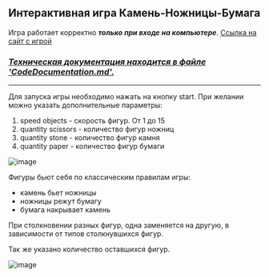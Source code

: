 ## Интерактивная игра Камень-Ножницы-Бумага

Игра работает корректно **_только при входе на компьютере_**. [Ссылка на сайт с игрой](https://avgany-23.github.io/InteractiveGame/web.html)

### _[Техническая документация находится в файле 'CodeDocumentation.md'.](./CodeDocumentation.md)_
----
Для запуска игры необходимо нажать на кнопку start. При желании можно указать дополнительные параметры:
1) speed objects - скорость фигур. От 1 до 15
2) quantity scissors - количество фигур ножниц
3) quantity stone - количество фигур камня
4) quantity paper - количество фигур бумаги

![image](https://github.com/user-attachments/assets/cc59402c-e2a8-429e-88f0-24b79e0983b8)

Фигуры бьют себя по классическим правилам игры:
- камень бьет ножницы
- ножницы режут бумагу
- бумага накрывает камень

При столкновении разных фигур, одна заменяется на другую, в зависимости от типов столкнувшихся фигур.

Так же указано количество оставшихся фигур.

![image](https://github.com/user-attachments/assets/23ec253a-3ce7-487e-966f-85d989fa1a9f)

